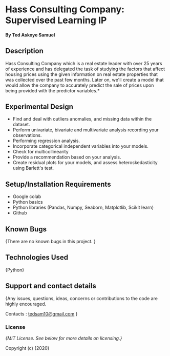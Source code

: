 # Hass Consulting Company: Supervised Learning IP 

#### By **Ted Askoye Samuel**

## Description
Hass Consulting Company which is a real estate leader with over 25 years of experience and has delegated the task of studying the factors that affect housing prices using the given information on real estate properties that was collected over the past few months. 
Later on, we'll create a model that would allow the company to accurately predict the sale of prices upon being provided with the predictor variables.*

## Experimental Design


* Find and deal with outliers anomalies, and missing data within the dataset.
* Perform univariate, bivariate and multivariate analysis recording your observations.
* Performing regression analysis.
* Incorporate categorical independent variables into your models.
* Check for multicollinearity
* Provide a recommendation based on your analysis.
* Create residual plots for your models, and assess heteroskedasticity using Barlett's test.

## Setup/Installation Requirements

* Google colab
* Python basics
* Python libraries (Pandas, Numpy, Seaborn, Matplotlib, Scikit learn)
* Github

## Known Bugs

{There are no known bugs in this project. }

## Technologies Used

{Python}

## Support and contact details

{Any issues, questions, ideas, concerns or contributions to the code are highly encouraged.

 Contacts : tedsam10@gmail.com }
 
### License

*{MIT License.  See below for more details on licensing.}*

Copyright (c) {2020} 
